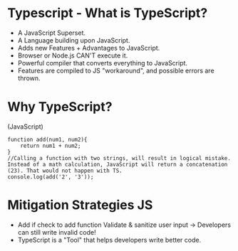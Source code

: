 # Typescript - What is TypeScript?
- A JavaScript Superset.
- A Language building upon JavaScript.
- Adds new Features + Advantages to JavaScript.
- Browser or Node.js CAN'T execute it.
- Powerful compiler that converts everything to JavaScript.
- Features are compiled to JS "workaround", and possible errors are thrown.

# Why TypeScript?

(JavaScript)
```
function add(num1, num2){
    return num1 + num2;
}
//Calling a function with two strings, will result in logical mistake. Instead of a math calculation, JavaScript will return a concatenation (23). That would not happen with TS.
console.log(add('2', '3'));
```
# Mitigation Strategies JS
- Add if check to add function Validate & sanitize user input -> Developers can still write invalid code!
- TypeScript is a "Tool" that helps developers write better code. 